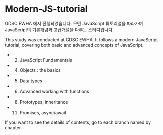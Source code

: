 # Modern-JS-tutorial
GDSC EWHA 에서 진행되었습니다. 모던 JavaScript 튜토리얼을 따라가며 JavaScript의 기본개념과 고급개념을 다루는 스터디입니다. 

This study was conducted at GDSC EWHA. It follows a modern JavaScript tutorial, covering both basic and advanced concepts of JavaScript.

- 2. JavaScript Fundamentals
- 4. Objects : the basics 
- 5. Data types
- 6. Advanced working with functions
- 8. Prototypes, inheritance 
- 11. Promises, async/await

If you want to see the details of contents, go to each branch named by chapter.
